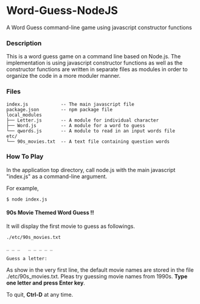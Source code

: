 # Word-Guess-NodeJS
A Word Guess command-line game using javascript constructor functions

### Description

This is a word guess game on a command line based on Node.js. The implementation is using javascript constructor functions as well as the constructor functions are written in separate files as modules in order to organize the code in a more moduler manner.

### Files
```
index.js            -- The main javascript file 
package.json        -- npm package file
local_modules
├── Letter.js       -- A module for individual character
├── Word.js         -- A module for a word to guess
└── qwords.js       -- A module to read in an input words file
etc/
└── 90s_movies.txt  -- A text file containing question words
```

### How To Play

In the application top directory, call node.js with the main javascript "index.js" as a command-line argument.

For example,
```
$ node index.js
```

#### 90s Movie Themed Word Guess !!

It will display the first movie to guess as followings.
```
./etc/90s_movies.txt

_ _ _   _ _ _ _ _

Guess a letter:
```
As show in the very first line, the default movie names are stored in the file ./etc/90s_movies.txt. Pleas try guessing movie names from 1990s. **Type one letter and press Enter key**.

To quit, **Ctrl-D** at any time.

